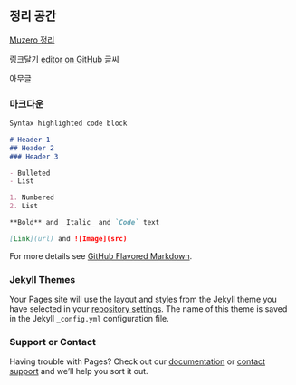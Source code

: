 ## 정리 공간


[ Muzero 정리 ](https://github.com/SanggunLee/3d_infographic/blob/main/docs/Muzero/Muzero.) 







링크달기 [editor on GitHub](https://github.com/SanggunLee/3d_infographic/edit/main/docs/index.md) 글씨

아무글

### 마크다운


```markdown
Syntax highlighted code block

# Header 1
## Header 2
### Header 3

- Bulleted
- List

1. Numbered
2. List

**Bold** and _Italic_ and `Code` text

[Link](url) and ![Image](src)
```

For more details see [GitHub Flavored Markdown](https://guides.github.com/features/mastering-markdown/).

### Jekyll Themes

Your Pages site will use the layout and styles from the Jekyll theme you have selected in your [repository settings](https://github.com/SanggunLee/3d_infographic/settings/pages). The name of this theme is saved in the Jekyll `_config.yml` configuration file.

### Support or Contact

Having trouble with Pages? Check out our [documentation](https://docs.github.com/categories/github-pages-basics/) or [contact support](https://support.github.com/contact) and we’ll help you sort it out.
